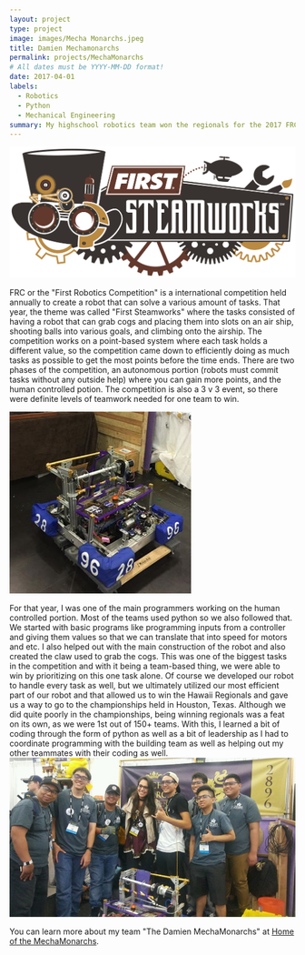 ```yaml
---
layout: project
type: project
image: images/Mecha Monarchs.jpeg
title: Damien Mechamonarchs
permalink: projects/MechaMonarchs
# All dates must be YYYY-MM-DD format!
date: 2017-04-01
labels:
  - Robotics
  - Python
  - Mechanical Engineering
summary: My highschool robotics team won the regionals for the 2017 FRC competition.
---
```



<img class="ui image" src="/images/Steamworks.jpg">

FRC or the "First Robotics Competition" is a international competition held annually to create a robot that can solve a various amount of tasks. That year, the theme was called "First Steamworks" where the tasks consisted of having a robot that can grab cogs and placing them into slots on an air ship, shooting balls into various goals, and climbing onto the airship. The competition works on a point-based system where each task holds a different value, so the competition came down to efficiently doing as much tasks as possible to get the most points before the time ends. There are two phases of the competition, an autonomous portion (robots must commit tasks without any outside help) where you can gain more points, and the human controlled potion. The competition is also a 3 v 3 event, so there were definite levels of teamwork needed for one team to win.

<img class="ui medium right floated rounded image" src="/images/Robot Pic 2.jpg">

For that year, I was one of the main programmers working on the human controlled portion. Most of the teams used python so we also followed that. We started with basic programs like programming inputs from a controller and giving them values so that we can translate that into speed for motors and etc. I also helped out with the main construction of the robot and also created the claw used to grab the cogs. This was one of the biggest tasks in the competition and with it being a team-based thing, we were able to win by prioritizing on this one task alone. Of course we developed our robot to handle every task as well, but we ultimately utilized our most efficient part of our robot and that allowed us to win the Hawaii Regionals and gave us a way to go to the championships held in Houston, Texas. Although we did quite poorly in the championships, being winning regionals was a feat on its own, as we were 1st out of 150+ teams. With this, I learned a bit of coding through the form of python as well as a bit of leadership as I had to coordinate programming with the building team as well as helping out my other teammates with their coding as well.
<img class="ui very large rounded image" src="/images/Robot Pic.jpeg">

You can learn more about my team "The Damien MechaMonarchs" at [Home of the MechaMonarchs](https://team2896damien.wordpress.com/).


